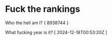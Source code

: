 # Fuck the rankings

Who the hell am I?
{ 8938744 }

What fucking year is it?
[ 2024-12-18T00:53:20Z ]

